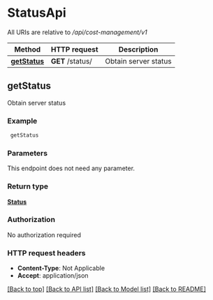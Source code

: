 # StatusApi

All URIs are relative to */api/cost-management/v1*

Method | HTTP request | Description
------------- | ------------- | -------------
[**getStatus**](StatusApi.md#getStatus) | **GET** /status/ | Obtain server status



## getStatus

Obtain server status

### Example

```bash
 getStatus
```

### Parameters

This endpoint does not need any parameter.

### Return type

[**Status**](Status.md)

### Authorization

No authorization required

### HTTP request headers

- **Content-Type**: Not Applicable
- **Accept**: application/json

[[Back to top]](#) [[Back to API list]](../README.md#documentation-for-api-endpoints) [[Back to Model list]](../README.md#documentation-for-models) [[Back to README]](../README.md)

